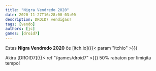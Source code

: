 ```yaml
---
title: "Nigra Vendredo 2020"
date: 2020-11-27T16:28:00-03:00
description: DROID7 vendiĝas!
tags: [vendo]
authors: [jc]
games: [droid7]
---
```


Estas **Nigra Vendredo 2020** ĉe [itch.io]({{< param "itchio" >}})

Akiru [DROID7]({{< ref "/games/droid7" >}}) 50% rabaton por limigita tempo!

